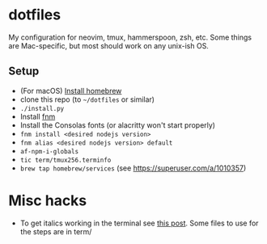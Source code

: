 # dotfiles

My configuration for neovim, tmux, hammerspoon, zsh, etc. Some things are
Mac-specific, but most should work on any unix-ish OS.


## Setup

* (For macOS) [Install homebrew](http://brew.sh/)
* clone this repo (to `~/dotfiles` or similar)
* `./install.py`
* Install [fnm](https://github.com/Schniz/fnm)
* Install the Consolas fonts (or alacritty won't start properly)
* `fnm install <desired nodejs version>`
* `fnm alias <desired nodejs version> default`
* `af-npm-i-globals`
* `tic term/tmux256.terminfo`
* `brew tap homebrew/services` (see https://superuser.com/a/1010357)


# Misc hacks

* To get italics working in the terminal see [this post](https://alexpearce.me/2014/05/italics-in-iterm2-vim-tmux/). Some files to use for the steps are in term/
